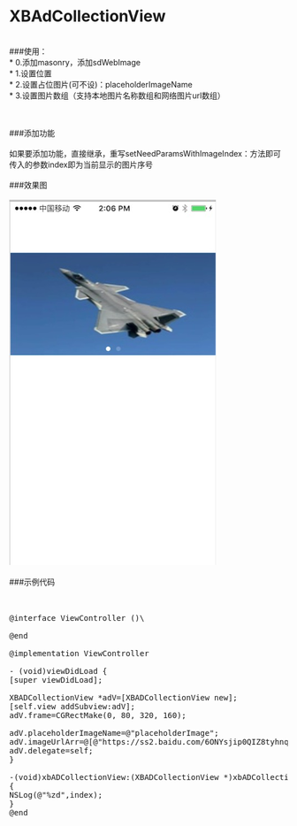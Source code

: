 # XBAdCollectionView
<br>
###使用：<br>
* 0.添加masonry，添加sdWebImage<br>
* 1.设置位置<br>
* 2.设置占位图片(可不设)：placeholderImageName<br>
* 3.设置图片数组（支持本地图片名称数组和网络图片url数组）<br>

<br><br>
###添加功能
<br><br>如果要添加功能，直接继承，重写setNeedParamsWithImageIndex：方法即可
传入的参数index即为当前显示的图片序号
<br><br>
###效果图
<br><br>
 ![image](https://github.com/huisedediao/XBAdCollectionView/raw/master/show.png)
<br>
<br>
###示例代码<br><br><br>
<pre>
@interface ViewController ()\<XBADCollectionViewDelegate>

@end

@implementation ViewController

- (void)viewDidLoad {
[super viewDidLoad];

XBADCollectionView *adV=[XBADCollectionView new];
[self.view addSubview:adV];
adV.frame=CGRectMake(0, 80, 320, 160);

adV.placeholderImageName=@"placeholderImage";
adV.imageUrlArr=@[@"https://ss2.baidu.com/6ONYsjip0QIZ8tyhnq/it/u=1269384707,518933899&fm=80&w=179&h=119&img.JPEG",@"https://ss2.baidu.com/6ONYsjip0QIZ8tyhnq/it/u=2066656253,3120099901&fm=80&w=179&h=119&img.JPEG"];
adV.delegate=self;
}

-(void)xbADCollectionView:(XBADCollectionView *)xbADCollectionView clickAtIndex:(NSInteger)index
{
NSLog(@"%zd",index);
}
@end
</pre>

